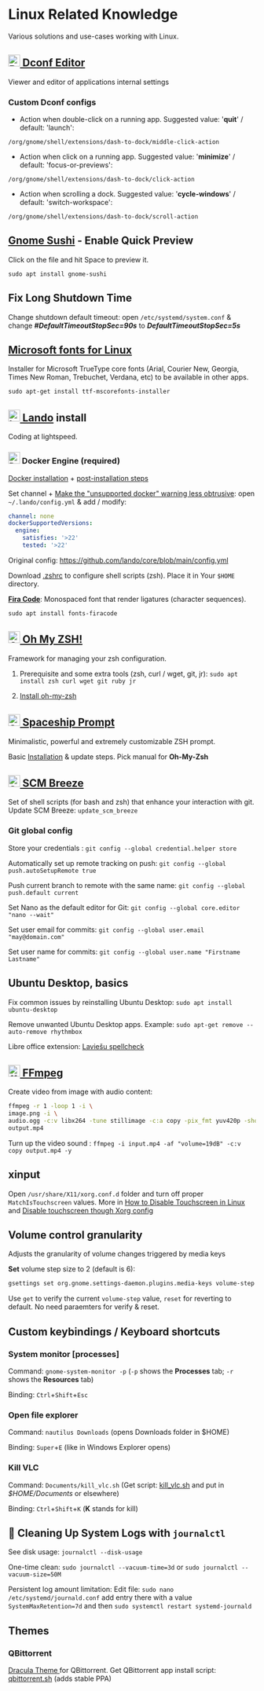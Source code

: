 # Linux Related Knowledge

Various solutions and use-cases working with Linux.

## [<img src="https://gitlab.gnome.org/uploads/-/system/group/avatar/8/gnomelogo.png?height=24" height="24px" alt="Dconf Editor"> Dconf Editor](https://wiki.gnome.org/Apps/DconfEditor)

Viewer and editor of applications internal settings

### Custom Dconf configs

- Action when double-click on a running app. Suggested value: '**quit**' / default: 'launch':

`/org/gnome/shell/extensions/dash-to-dock/middle-click-action`

- Action when click on a running app. Suggested value: '**minimize**' / default: 'focus-or-previews':

`/org/gnome/shell/extensions/dash-to-dock/click-action`

- Action when scrolling a dock. Suggested value: '**cycle-windows**' / default: 'switch-workspace':

`/org/gnome/shell/extensions/dash-to-dock/scroll-action`

## [Gnome Sushi](https://en.wikipedia.org/wiki/GNOME_sushi) - Enable Quick Preview

Click on the file and hit Space to preview it.

`sudo apt install gnome-sushi`

## Fix Long Shutdown Time

Change shutdown default timeout: open `/etc/systemd/system.conf` & change **_#DefaultTimeoutStopSec=90s_** to **_DefaultTimeoutStopSec=5s_**

## [Microsoft fonts for Linux](https://packages.debian.org/buster/ttf-mscorefonts-installer)

Installer for Microsoft TrueType core fonts (Arial, Courier New, Georgia, Times New Roman, Trebuchet, Verdana, etc) to
be available in other apps.

`sudo apt-get install ttf-mscorefonts-installer`

## [<img src="https://lando.dev/favicon-32x32.png" height="24px" alt="Lando"> Lando](https://lando.dev/download) install

Coding at lightspeed.

### <img src="https://www.docker.com/favicon.ico" height="24px" alt="Docker"> Docker Engine (required)

[Docker installation](https://docs.docker.com/engine/install/ubuntu/) + [post-installation steps](https://docs.docker.com/engine/install/linux-postinstall/)

Set channel + [Make the "unsupported docker" warning less obtrusive](https://github.com/lando/lando/issues/3511#issuecomment-1904519771): open `~/.lando/config.yml` & add / modify:

```YAML
channel: none
dockerSupportedVersions:
  engine:
    satisfies: '>22'
    tested: '>22'
```

Original config: https://github.com/lando/core/blob/main/config.yml

Download [.zshrc](https://raw.githubusercontent.com/mr-valters/gists/main/assets/.zshrc) to configure shell scripts (zsh). Place it in Your `$HOME` directory.

[**Fira Code**](https://github.com/tonsky/FiraCode): Monospaced font that render ligatures (character sequences).

`sudo apt install fonts-firacode`

## [<img src="https://ohmyz.sh/favicon.ico" height="24px" alt="Oh My ZSH!"> Oh My ZSH!](https://ohmyz.sh/)

Framework for managing your zsh configuration.

1. Prerequisite and some extra tools (zsh, curl / wget, git, jr): `sudo apt install zsh curl wget git ruby jr`

2. [Install oh-my-zsh](https://ohmyz.sh/#install)

## [<img src="https://spaceship-prompt.sh/assets/favicon.ico" height="24px" alt="Spaceship Prompt"> Spaceship Prompt](https://spaceship-prompt.sh/)

Minimalistic, powerful and extremely customizable ZSH prompt.

Basic [Installation](https://github.com/spaceship-prompt/spaceship-prompt#-installation) & update steps. Pick manual for **Oh-My-Zsh**

## [<img src="https://user-images.githubusercontent.com/139536/30827652-08e9b684-a265-11e7-95fb-50cbd2fb7c0d.png" height="24px" alt="SCM Breeze"> SCM Breeze](https://github.com/scmbreeze/scm_breeze#installation)

Set of shell scripts (for bash and zsh) that enhance your interaction with git.
Update SCM Breeze: `update_scm_breeze`

### Git global config

Store your credentials : `git config --global credential.helper store`

Automatically set up remote tracking on push: `git config --global push.autoSetupRemote true`

Push current branch to remote with the same name: `git config --global push.default current`

Set Nano as the default editor for Git: `git config --global core.editor "nano --wait"`

Set user email for commits: `git config --global user.email "may@domain.com"`

Set user name for commits: `git config --global user.name "Firstname Lastname"`

## Ubuntu Desktop, basics

Fix common issues by reinstalling Ubuntu Desktop: `sudo apt install ubuntu-desktop`

Remove unwanted Ubuntu Desktop apps. Example: `sudo apt-get remove --auto-remove rhythmbox`

Libre office extension: [Laviešu spellcheck](https://extensions.libreoffice.org/en/extensions/show/latviesu-valodas-pareizrakstibas-parbaudes-modulis)

## [<img src="https://ffmpeg.org/favicon.ico" height="24px" alt="ffmpeg"> FFmpeg](https://ffmpeg.org/)

Create video from image with audio content:

```bash
ffmpeg -r 1 -loop 1 -i \
image.png -i \
audio.ogg -c:v libx264 -tune stillimage -c:a copy -pix_fmt yuv420p -shortest \
output.mp4
```

Turn up the video sound : `ffmpeg -i input.mp4 -af "volume=19dB" -c:v copy output.mp4 -y`

## xinput

Open `/usr/share/X11/xorg.conf.d` folder and turn off proper `MatchIsTouchscreen` values. More in [How to Disable Touchscreen in Linux](https://www.blackmoreops.com/2021/09/24/how-to-disable-touchscreen-on-ubuntu/) and [Disable touchscreen though Xorg config](https://www.blackmoreops.com/2021/09/24/how-to-disable-touchscreen-on-ubuntu/)

## Volume control granularity

Adjusts the granularity of volume changes triggered by media keys

**Set** volume step size to 2 (default is 6):
```bash
gsettings set org.gnome.settings-daemon.plugins.media-keys volume-step 2
```

Use `get` to verify the current `volume-step` value, `reset` for reverting to default. No need paraemters for verify & reset.

## Custom keybindings / Keyboard shortcuts

### System monitor [processes]

Command: `gnome-system-monitor -p` (`-p` shows the **Processes** tab; `-r` shows the **Resources** tab)

Binding: `Ctrl`+`Shift`+`Esc`

### Open file explorer

Command: `nautilus Downloads` (opens Downloads folder in $HOME) 

Binding: `Super`+`E` (like in Windows Explorer opens)

### Kill VLC

Command: `Documents/kill_vlc.sh` (Get script: [kill_vlc.sh](https://raw.githubusercontent.com/mr-valters/gists/main/assets/kill_vlc.sh) and put in _$HOME/Documents_ or elsewhere) 

Binding: `Ctrl`+`Shift`+`K` (**K** stands for kill)

## 🧹 Cleaning Up System Logs with `journalctl`

See disk usage: `journalctl --disk-usage`

One-time clean: `sudo journalctl --vacuum-time=3d` or `sudo journalctl --vacuum-size=50M`

Persistent log amount limitation: Edit file: `sudo nano /etc/systemd/journald.conf` add entry there with a value `SystemMaxRetention=7d` and then `sudo systemctl restart systemd-journald`

## Themes

### QBittorrent

[Dracula Theme ](https://draculatheme.com/qbittorrent) for QBittorrent. Get QBittorrent app install script: [qbittorrent.sh](https://raw.githubusercontent.com/mr-valters/gists/main/assets/qbittorrent.sh) (adds stable PPA)
